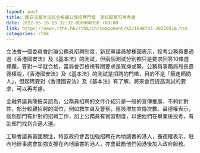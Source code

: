 ```yaml
---
layout: post
title: 國安法基本法試合格屬公僕招聘門檻　測試鬆緊可再考慮
date: 2022-05-16 13:32:32.000000000 +08:00
link: https://news.rthk.hk/rthk/ch/component/k2/1648743-20220516.htm
categories: rthk
---
```


立法會一個委員會討論公務員招聘制度，新民黨議員黎棟國表示，投考公務員要通過《香港國安法》及《基本法》的測試，但兩個測試分別都只是要求回答10條選擇題，答對一半就合格，當局會否檢視有關要求是寬抑或緊。公務員事務局局長聶德權說，《香港國安法》及《基本法》的測試是招聘的門檻，目的不是「篩走晒啲人」，但起碼要對《香港國安法》及《基本法》有了解，將來會否提高測試的要求，可以再考慮。

金融界議員陳振英認為，公務員招聘的文件介紹只是一般的宣傳推廣，不夠針對性，部分較難招聘的崗位，例如救生員及警察，應該增加宣傳次數。聶德權表示，個別部門有針對的招聘工作，加上公務員有實習制度，以便他們在畢業後投考，有助部門找到合適人選。

工聯會議員黃國關注，特區政府會否加強招聘在內地讀書的港人，聶德權表示，駐內地辦事處會加強支援在內地讀書的港人，亦會鼓勵他們回港後加入政府服務。
